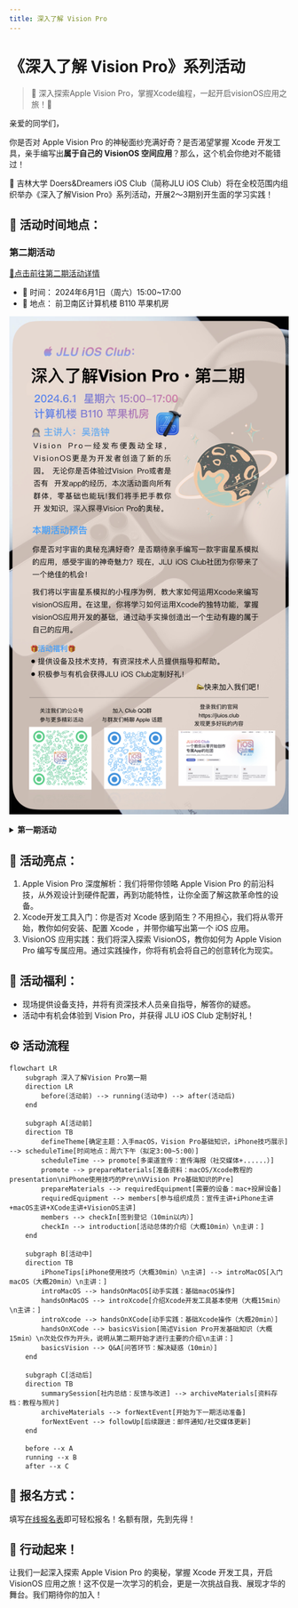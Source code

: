 ```yaml
---
title: 深入了解 Vision Pro
---
```


# 《深入了解 Vision Pro》系列活动 <Badge type="info" text="第一期" />

> 🚀 深入探索Apple Vision Pro，掌握Xcode编程，一起开启visionOS应用之旅！🚀

亲爱的同学们，

你是否对 Apple Vision Pro 的神秘面纱充满好奇？是否渴望掌握 Xcode 开发工具，亲手编写出**属于自己的 VisionOS 空间应用**？那么，这个机会你绝对不能错过！

📣 吉林大学 Doers&Dreamers iOS Club（简称JLU iOS Club）将在全校范围内组织举办《深入了解Vision Pro》系列活动，开展2～3期别开生面的学习实践！

## 📅 活动时间地点：

### 第二期活动 <Badge type="tip" text="NEW" />

[🔗点击前往第二期活动详情](/activities/240601-learn-xcode-and-vision-pro/)

- 📅 时间： 2024年6月1日（周六）15:00~17:00
- 📍 地点： 前卫南区计算机楼 B110 苹果机房

![第二期活动海报](poster2.jpg)

<details>
<summary style="font-weight: bold">第一期活动</summary>

- 📅 时间： 2024年5月18日（周六）15:00~17:00
- 📍 地点： 前卫南区计算机楼 B110 苹果机房

![第一期活动海报](poster1.jpeg)

</details>

## 🌟 活动亮点：

1. Apple Vision Pro 深度解析：我们将带你领略 Apple Vision Pro 的前沿科技，从外观设计到硬件配置，再到功能特性，让你全面了解这款革命性的设备。
2. Xcode开发工具入门：你是否对 Xcode 感到陌生？不用担心，我们将从零开始，教你如何安装、配置 Xcode ，并带你编写出第一个 iOS 应用。
3. VisionOS 应用实践：我们将深入探索 VisionOS，教你如何为 Apple Vision Pro 编写专属应用。通过实践操作，你将有机会将自己的创意转化为现实。

## 🎁 活动福利：

* 现场提供设备支持，并将有资深技术人员亲自指导，解答你的疑惑。
* 活动中有机会体验到 Vision Pro，并获得 JLU iOS Club 定制好礼！

## ⚙️ 活动流程

```mermaid
flowchart LR
    subgraph 深入了解Vision Pro第一期
    direction LR
        before(活动前) --> running(活动中) --> after(活动后)
    end

    subgraph A[活动前]
    direction TB
        defineTheme[确定主题：入手macOS，Vision Pro基础知识，iPhone技巧展示] --> scheduleTime[时间地点：周六下午（拟定3:00~5:00）]
        scheduleTime --> promote[多渠道宣传：宣传海报（社交媒体+......）]
        promote --> prepareMaterials[准备资料：macOS/Xcode教程的presentation\niPhone使用技巧的Pre\nVVision Pro基础知识的Pre]
        prepareMaterials --> requiredEquipment[需要的设备：mac+投屏设备]
        requiredEquipment --> members[参与组织成员：宣传主讲+iPhone主讲+macOS主讲+XCode主讲+VisionOS主讲]
        members --> checkIn[签到登记（10min以内）]
        checkIn --> introduction[活动总体的介绍（大概10min）\n主讲：]
    end

    subgraph B[活动中]
    direction TB
    	iPhoneTips[iPhone使用技巧（大概30min）\n主讲] --> introMacOS[入门macOS（大概20min）\n主讲：]
    	introMacOS --> handsOnMacOS[动手实践：基础macOS操作]
        handsOnMacOS --> introXcode[介绍Xcode开发工具基本使用（大概15min）\n主讲：]
        introXcode --> handsOnXCode[动手实践：基础Xcode操作（大概20min）]
        handsOnXCode --> basicsVision[简述Vision Pro开发基础知识（大概15min）\n次处仅作为开头，说明从第二期开始才进行主要的介绍\n主讲：]
        basicsVision --> Q&A[问答环节：解决疑惑（10min）]
    end

    subgraph C[活动后]
    direction TB
        summarySession[社内总结：反馈与改进] --> archiveMaterials[资料存档：教程与照片]
        archiveMaterials --> forNextEvent[开始为下一期活动准备]
        forNextEvent --> followUp[后续跟进：邮件通知/社交媒体更新]
    end

    before --x A
    running --x B
    after --x C
```



## 📣 报名方式：

填写[在线报名表](https://docs.qq.com/form/page/DTFhVQ3FWeklHeVV5)即可轻松报名！名额有限，先到先得！

## 💪 行动起来！

让我们一起深入探索 Apple Vision Pro 的奥秘，掌握 Xcode 开发工具，开启 VisionOS 应用之旅！这不仅是一次学习的机会，更是一次挑战自我、展现才华的舞台。我们期待你的加入！
